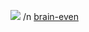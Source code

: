 <a href="https://codeclimate.com/github/tusia95/frontend-project-lvl1/maintainability"><img src="https://api.codeclimate.com/v1/badges/41d3a00f3699528e9207/maintainability" /></a> /n
[brain-even](https://asciinema.org/a/yFUTNpri0YMe5TaZDWSsJSJqu)
